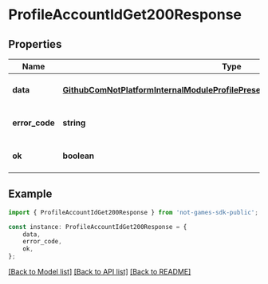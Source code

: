 # ProfileAccountIdGet200Response


## Properties

Name | Type | Description | Notes
------------ | ------------- | ------------- | -------------
**data** | [**GithubComNotPlatformInternalModuleProfilePresentationHttpModelAccountResponse**](GithubComNotPlatformInternalModuleProfilePresentationHttpModelAccountResponse.md) |  | [optional] [default to undefined]
**error_code** | **string** |  | [optional] [default to undefined]
**ok** | **boolean** |  | [optional] [default to undefined]

## Example

```typescript
import { ProfileAccountIdGet200Response } from 'not-games-sdk-public';

const instance: ProfileAccountIdGet200Response = {
    data,
    error_code,
    ok,
};
```

[[Back to Model list]](../README.md#documentation-for-models) [[Back to API list]](../README.md#documentation-for-api-endpoints) [[Back to README]](../README.md)
